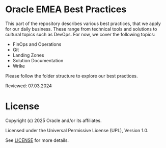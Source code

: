 # Oracle EMEA Best Practices

This part of the repository describes various best practices, that we apply for our daily business. These range from technical tools and solutions to cultural topics such as DevOps. For now, we cover the following topics:

- FinOps and Operations
- Git
- Landing Zones
- Solution Documentation
- Wrike

Please follow the folder structure to explore our best practices.

Reviewed: 07.03.2024

# License

Copyright (c) 2025 Oracle and/or its affiliates.

Licensed under the Universal Permissive License (UPL), Version 1.0.

See [LICENSE](https://github.com/oracle-devrel/technology-engineering/blob/main/LICENSE) for more details.
